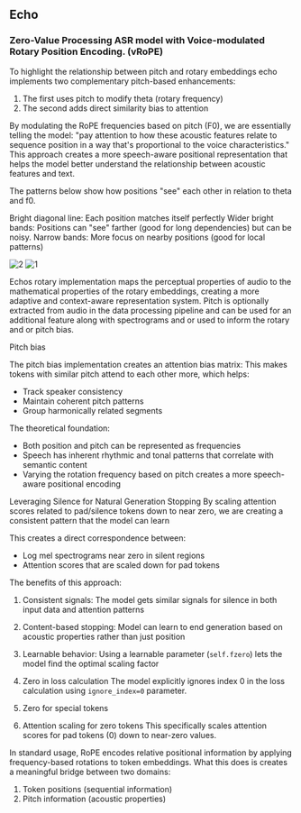 ## Echo
### Zero-Value Processing ASR model with Voice-modulated Rotary Position Encoding. (vRoPE)

To highlight the relationship between pitch and rotary embeddings echo implements two complementary pitch-based enhancements:

1. The first uses pitch to modify theta (rotary frequency)
2. The second adds direct similarity bias to attention

By modulating the RoPE frequencies based on pitch (F0), we are essentially telling the model: "pay attention to how these acoustic features relate to sequence position in a way that's proportional to the voice characteristics."  This approach creates a more speech-aware positional representation that helps the model better understand the relationship between acoustic features and text.

The patterns below show how positions "see" each other in relation to theta and f0.

Bright diagonal line: Each position matches itself perfectly
Wider bright bands: Positions can "see" farther (good for long dependencies) but can be noisy.
Narrow bands: More focus on nearby positions (good for local patterns)

![2](https://github.com/user-attachments/assets/28d00fc5-2676-41ed-a971-e4d857af43f8)
![1](https://github.com/user-attachments/assets/9089e806-966b-41aa-8793-bee03a6e6be1)

Echos rotary implementation maps the perceptual properties of audio to the mathematical properties of the rotary embeddings, creating a more adaptive and context-aware representation system. Pitch is optionally extracted from audio in the data processing pipeline and can be used for an additional feature along with spectrograms and or used to inform the rotary and or pitch bias.

Pitch bias

The pitch bias implementation creates an attention bias matrix:
This makes tokens with similar pitch attend to each other more, which helps:

- Track speaker consistency
- Maintain coherent pitch patterns
- Group harmonically related segments

The theoretical foundation:
- Both position and pitch can be represented as frequencies
- Speech has inherent rhythmic and tonal patterns that correlate with semantic content
- Varying the rotation frequency based on pitch creates a more speech-aware positional encoding

Leveraging Silence for Natural Generation Stopping
By scaling attention scores related to pad/silence tokens down to near zero, we are creating a consistent pattern that the model can learn

This creates a direct correspondence between:
- Log mel spectrograms near zero in silent regions
- Attention scores that are scaled down for pad tokens

The benefits of this approach:

1. Consistent signals: The model gets similar signals for silence in both input data and attention patterns
2. Content-based stopping: Model can learn to end generation based on acoustic properties rather than just position
3. Learnable behavior: Using a learnable parameter (`self.fzero`) lets the model find the optimal scaling factor

1. Zero in loss calculation
   The model explicitly ignores index 0 in the loss calculation using `ignore_index=0` parameter.
2. Zero for special tokens
3. Attention scaling for zero tokens
   This specifically scales attention scores for pad tokens (0) down to near-zero values.

In standard usage, RoPE encodes relative positional information by applying frequency-based rotations to token embeddings. What this does is creates a meaningful bridge between two domains:

1. Token positions (sequential information)
2. Pitch information (acoustic properties)


